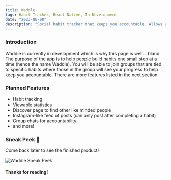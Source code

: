 ```yaml
---
title: Waddle
tags: Habit Tracker, React Native, In Development
date: "2023-06-08"
description: "Social habit tracker that keeps you accountable. Allows you to build habits one small step at a time! Currently in development."
---
```



### Introduction
Waddle is currently in development which is why this page is well... bland. The purpose of the app is to help people build habits one small step at a time (hence the name Waddle). You will be able to join groups that are tied to specific habits where those in the group will see your progress to help keep you accountable. There are more features listed in the next section.

### Planned Features
- Habit tracking
- Viewable statistics
- Discover page to find other like minded people
- Instagram-like feed of posts (can only post after completing a habit)
- Group chats for accountability
- and more!

### Sneak Peek 🤫

Come back later to see the finished product!

<img alt="Waddle Sneak Peek" src="/assets/waddle-design.png"/>

#### Thanks for reading!
